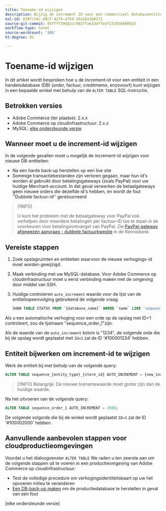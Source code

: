 ```yaml
---
title: Toename-id wijzigen
description: Wijzig de increment ID voor een commercieel databaseentiteit.
exl-id: 039fc34c-d9cf-42f4-af5d-16a26a3e8171
source-git-commit: 95ffff39d82cc9027fa633dffedf15193040802d
workflow-type: tm+mt
source-wordcount: '384'
ht-degree: 0%

---
```


# Toename-id wijzigen

In dit artikel wordt besproken hoe u de increment-id voor een entiteit in een handelsdatabase (DB) (order, factuur, creditmemo, enzovoort) kunt wijzigen in een bepaalde winkel met behulp van de `ALTER TABLE` SQL-instructie.

## Betrokken versies

- Adobe Commerce (ter plaatse): 2.x.x
- Adobe Commerce op cloudinfrastructuur: 2.x.x
- MySQL: [elke ondersteunde versie](../../installation/prerequisites/database/mysql.md)

## Wanneer moet u de increment-id wijzigen

In de volgende gevallen moet u mogelijk de increment-id wijzigen voor nieuwe DB-entiteiten:

- Na een harde back-up herstellen op een live site
- Sommige transactiebestanden zijn verloren gegaan, maar hun id&#39;s worden al gebruikt door betalingsgateways (zoals PayPal) voor uw huidige Merchant-account. In dat geval verwerken de betaalgateways geen nieuwe orders die dezelfde id&#39;s hebben, en wordt de fout &#39;&#39;Dubbele factuur-id&#39;&#39; geretourneerd

>[!INFO]
>
>U kunt het probleem met de betaalgateway voor PayPal ook verhelpen door meerdere betalingen per factuur-ID toe te staan in de voorkeuren voor betalingsontvangst van PayPal. Zie [PayPal-gateway afgewezen aanvraag - dubbele factuurkwestie] in de _Kennisbank_.

## Vereiste stappen

1. Zoek opslagruimten en entiteiten waarvoor de nieuwe verhogings-id moet worden gewijzigd.
1. Maak verbinding met uw MySQL-database.
Voor Adobe Commerce op cloudinfrastructuur moet u eerst verbinding maken met de omgeving door middel van SSH.
1. Huidige controleren `auto_increment` waarde voor de lijst van de entiteitopeenvolging gebruikend de volgende vraag:

   ```sql
   SHOW TABLE STATUS FROM `{database_name}` WHERE `name` LIKE 'sequence_{entity_type}_{store_id}';
   ```

Als u een automatische verhoging voor een orde op de opslag met ID=1 controleert, zou de lijstnaam &quot;sequence_order_1&quot;zijn.

Als de waarde van de `auto_increment` kolom is &quot;1234&quot;, de volgende orde die bij de opslag wordt geplaatst met `ID=1` zal de ID &#39;#100001234&#39; hebben.

## Entiteit bijwerken om increment-id te wijzigen

Werk de entiteit bij met behulp van de volgende query:

```sql
ALTER TABLE sequence_{entity_type}_{store_id} AUTO_INCREMENT = {new_increment_value};
```

>[!INFO]
Belangrijk: De nieuwe toenamewaarde moet groter zijn dan de huidige waarde.

Na het uitvoeren van de volgende query:

```sql
ALTER TABLE sequence_order_1 AUTO_INCREMENT = 2000;
```

De volgende volgorde die bij de winkel wordt geplaatst `ID=1` zal de ID &#39;#100002000&#39; hebben.

## Aanvullende aanbevolen stappen voor cloudproductieomgevingen

Voordat u het dialoogvenster `ALTER TABLE` We raden u ten zeerste aan om de volgende stappen uit te voeren in een productieomgeving van Adobe Commerce op cloudinfrastructuur:

- Test de volledige procedure om verhogingsidentiteitskaart op uw het opvoeren milieu te veranderen
- [Een DB-back-up maken] om de productiedatabase te herstellen in geval van een fout

<!-- Link Definitions -->

[PayPal-gateway afgewezen aanvraag - dubbele factuurkwestie]: https://support.magento.com/hc/en-us/articles/115002457473
[Een DB-back-up maken]: https://support.magento.com/hc/en-us/articles/360003254334
[elke ondersteunde versie]
